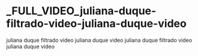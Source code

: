 # _FULL_VIDEO_juliana-duque-filtrado-video-juliana-duque-video
juliana duque filtrado video  juliana duque video  juliana duque filtrado video juliana duque video
